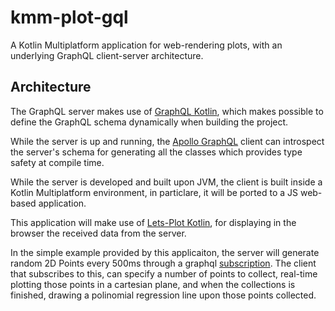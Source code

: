 # kmm-plot-gql
A Kotlin Multiplatform application for web-rendering plots, with an underlying GraphQL client-server architecture.

## Architecture
The GraphQL server makes use of [GraphQL Kotlin](https://github.com/ExpediaGroup/graphql-kotlin),
which makes possible to define the GraphQL schema dynamically when building the project.

While the server is up and running, the [Apollo GraphQL](https://github.com/apollographql/apollo-kotlin) client
can introspect the server's schema for generating all the classes which provides type safety at compile time.

While the server is developed and built upon JVM, the client is built inside a Kotlin Multiplatform environment,
in particlare, it will be ported to a JS web-based application.

This application will make use of [Lets-Plot Kotlin](https://github.com/JetBrains/lets-plot-kotlin), for
displaying in the browser the received data from the server.

In the simple example provided by this applicaiton, the server will generate random 2D Points every 500ms
through a graphql [subscription](https://graphql.org/blog/subscriptions-in-graphql-and-relay/).
The client that subscribes to this, can specify a number of points to collect, real-time plotting
those points in a cartesian plane, and when the collections is finished, drawing a polinomial regression
line upon those points collected.
